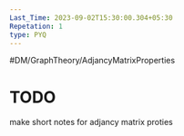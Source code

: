 ```yaml
---
Last_Time: 2023-09-02T15:30:00.304+05:30
Repetation: 1
type: PYQ
---
```

#DM/GraphTheory/AdjancyMatrixProperties
# TODO
make short notes for adjancy matrix proties
